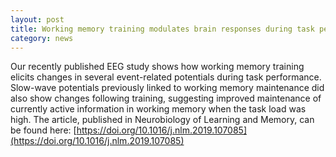 ```yaml
---
layout: post
title: Working memory training modulates brain responses during task performance
category: news
---
```


Our recently published EEG study shows how working memory training elicits changes in several event-related potentials during task performance. Slow-wave potentials previously linked to working memory maintenance did also show changes following training, suggesting improved maintenance of currently active information in working memory when the task load was high. The article, published in Neurobiology of Learning and Memory, can be found here: [https://doi.org/10.1016/j.nlm.2019.107085](https://doi.org/10.1016/j.nlm.2019.107085)
